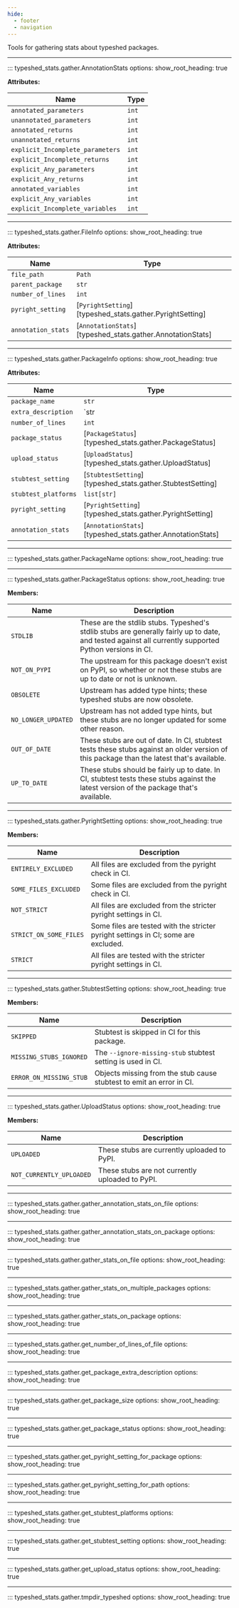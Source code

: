 ```yaml
---
hide:
  - footer
  - navigation
---
```


<!-- NOTE: This file is generated. Do not edit manually! -->

Tools for gathering stats about typeshed packages.
<hr>

::: typeshed_stats.gather.AnnotationStats
    options:
      show_root_heading: true

**Attributes:**

| Name                             | Type   |
|----------------------------------|--------|
| `annotated_parameters`           | `int`  |
| `unannotated_parameters`         | `int`  |
| `annotated_returns`              | `int`  |
| `unannotated_returns`            | `int`  |
| `explicit_Incomplete_parameters` | `int`  |
| `explicit_Incomplete_returns`    | `int`  |
| `explicit_Any_parameters`        | `int`  |
| `explicit_Any_returns`           | `int`  |
| `annotated_variables`            | `int`  |
| `explicit_Any_variables`         | `int`  |
| `explicit_Incomplete_variables`  | `int`  |
<hr>

::: typeshed_stats.gather.FileInfo
    options:
      show_root_heading: true

**Attributes:**

| Name               | Type                                                       |
|--------------------|------------------------------------------------------------|
| `file_path`        | `Path`                                                     |
| `parent_package`   | `str`                                                      |
| `number_of_lines`  | `int`                                                      |
| `pyright_setting`  | [`PyrightSetting`][typeshed_stats.gather.PyrightSetting]   |
| `annotation_stats` | [`AnnotationStats`][typeshed_stats.gather.AnnotationStats] |
<hr>

::: typeshed_stats.gather.PackageInfo
    options:
      show_root_heading: true

**Attributes:**

| Name                 | Type                                                       |
|----------------------|------------------------------------------------------------|
| `package_name`       | `str`                                                      |
| `extra_description`  | `str | None`                                               |
| `number_of_lines`    | `int`                                                      |
| `package_status`     | [`PackageStatus`][typeshed_stats.gather.PackageStatus]     |
| `upload_status`      | [`UploadStatus`][typeshed_stats.gather.UploadStatus]       |
| `stubtest_setting`   | [`StubtestSetting`][typeshed_stats.gather.StubtestSetting] |
| `stubtest_platforms` | `list[str]`                                                |
| `pyright_setting`    | [`PyrightSetting`][typeshed_stats.gather.PyrightSetting]   |
| `annotation_stats`   | [`AnnotationStats`][typeshed_stats.gather.AnnotationStats] |
<hr>

::: typeshed_stats.gather.PackageName
    options:
      show_root_heading: true

<hr>

::: typeshed_stats.gather.PackageStatus
    options:
      show_root_heading: true

**Members:**

| Name                | Description                                                                                                                                            |
|---------------------|--------------------------------------------------------------------------------------------------------------------------------------------------------|
| `STDLIB`            | These are the stdlib stubs. Typeshed's stdlib stubs are generally fairly up to date, and tested against all currently supported Python versions in CI. |
| `NOT_ON_PYPI`       | The upstream for this package doesn't exist on PyPI, so whether or not these stubs are up to date or not is unknown.                                   |
| `OBSOLETE`          | Upstream has added type hints; these typeshed stubs are now obsolete.                                                                                  |
| `NO_LONGER_UPDATED` | Upstream has not added type hints, but these stubs are no longer updated for some other reason.                                                        |
| `OUT_OF_DATE`       | These stubs are out of date. In CI, stubtest tests these stubs against an older version of this package than the latest that's available.              |
| `UP_TO_DATE`        | These stubs should be fairly up to date. In CI, stubtest tests these stubs against the latest version of the package that's available.                 |
<hr>

::: typeshed_stats.gather.PyrightSetting
    options:
      show_root_heading: true

**Members:**

| Name                   | Description                                                                        |
|------------------------|------------------------------------------------------------------------------------|
| `ENTIRELY_EXCLUDED`    | All files are excluded from the pyright check in CI.                               |
| `SOME_FILES_EXCLUDED`  | Some files are excluded from the pyright check in CI.                              |
| `NOT_STRICT`           | All files are excluded from the stricter pyright settings in CI.                   |
| `STRICT_ON_SOME_FILES` | Some files are tested with the stricter pyright settings in CI; some are excluded. |
| `STRICT`               | All files are tested with the stricter pyright settings in CI.                     |
<hr>

::: typeshed_stats.gather.StubtestSetting
    options:
      show_root_heading: true

**Members:**

| Name                    | Description                                                          |
|-------------------------|----------------------------------------------------------------------|
| `SKIPPED`               | Stubtest is skipped in CI for this package.                          |
| `MISSING_STUBS_IGNORED` | The `--ignore-missing-stub` stubtest setting is used in CI.          |
| `ERROR_ON_MISSING_STUB` | Objects missing from the stub cause stubtest to emit an error in CI. |
<hr>

::: typeshed_stats.gather.UploadStatus
    options:
      show_root_heading: true

**Members:**

| Name                     | Description                                     |
|--------------------------|-------------------------------------------------|
| `UPLOADED`               | These stubs are currently uploaded to PyPI.     |
| `NOT_CURRENTLY_UPLOADED` | These stubs are not currently uploaded to PyPI. |
<hr>

::: typeshed_stats.gather.gather_annotation_stats_on_file
    options:
      show_root_heading: true

<hr>

::: typeshed_stats.gather.gather_annotation_stats_on_package
    options:
      show_root_heading: true

<hr>

::: typeshed_stats.gather.gather_stats_on_file
    options:
      show_root_heading: true

<hr>

::: typeshed_stats.gather.gather_stats_on_multiple_packages
    options:
      show_root_heading: true

<hr>

::: typeshed_stats.gather.gather_stats_on_package
    options:
      show_root_heading: true

<hr>

::: typeshed_stats.gather.get_number_of_lines_of_file
    options:
      show_root_heading: true

<hr>

::: typeshed_stats.gather.get_package_extra_description
    options:
      show_root_heading: true

<hr>

::: typeshed_stats.gather.get_package_size
    options:
      show_root_heading: true

<hr>

::: typeshed_stats.gather.get_package_status
    options:
      show_root_heading: true

<hr>

::: typeshed_stats.gather.get_pyright_setting_for_package
    options:
      show_root_heading: true

<hr>

::: typeshed_stats.gather.get_pyright_setting_for_path
    options:
      show_root_heading: true

<hr>

::: typeshed_stats.gather.get_stubtest_platforms
    options:
      show_root_heading: true

<hr>

::: typeshed_stats.gather.get_stubtest_setting
    options:
      show_root_heading: true

<hr>

::: typeshed_stats.gather.get_upload_status
    options:
      show_root_heading: true

<hr>

::: typeshed_stats.gather.tmpdir_typeshed
    options:
      show_root_heading: true
